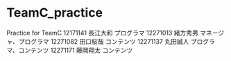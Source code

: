 # TeamC_practice
Practice for TeamC
12171141 長江大和 プログラマ
12271013 緒方秀男 マネージャ、プログラマ
12271082 田口桜哉 コンテンツ
12271137 丸田誠人 プログラマ、コンテンツ
12271171 藤岡翔太 コンテンツ
